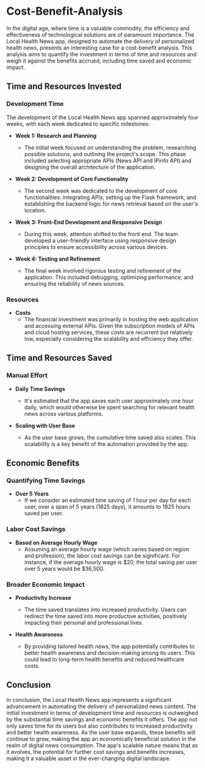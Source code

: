 # Cost-Benefit-Analysis

In the digital age, where time is a valuable commodity, the efficiency and effectiveness of technological solutions are of paramount importance. The Local Health News app, designed to automate the delivery of personalized health news, presents an interesting case for a cost-benefit analysis. This analysis aims to quantify the investment in terms of time and resources and weigh it against the benefits accrued, including time saved and economic impact.

## Time and Resources Invested

### Development Time

The development of the Local Health News app spanned approximately four weeks, with each week dedicated to specific milestones:

- **Week 1: Research and Planning**
  - The initial week focused on understanding the problem, researching possible solutions, and outlining the project's scope. This phase included selecting appropriate APIs (News API and IPinfo API) and designing the overall architecture of the application.

- **Week 2: Development of Core Functionality**
  - The second week was dedicated to the development of core functionalities: integrating APIs, setting up the Flask framework, and establishing the backend logic for news retrieval based on the user's location.

- **Week 3: Front-End Development and Responsive Design**
  - During this week, attention shifted to the front end. The team developed a user-friendly interface using responsive design principles to ensure accessibility across various devices.

- **Week 4: Testing and Refinement**
  - The final week involved rigorous testing and refinement of the application. This included debugging, optimizing performance, and ensuring the reliability of news sources.

### Resources

- **Costs**
  - The financial investment was primarily in hosting the web application and accessing external APIs. Given the subscription models of APIs and cloud hosting services, these costs are recurrent but relatively low, especially considering the scalability and efficiency they offer.

## Time and Resources Saved

### Manual Effort

- **Daily Time Savings**
  - It's estimated that the app saves each user approximately one hour daily, which would otherwise be spent searching for relevant health news across various platforms.

- **Scaling with User Base**
  - As the user base grows, the cumulative time saved also scales. This scalability is a key benefit of the automation provided by the app.

## Economic Benefits

### Quantifying Time Savings

- **Over 5 Years**
  - If we consider an estimated time saving of 1 hour per day for each user, over a span of 5 years (1825 days), it amounts to 1825 hours saved per user.

### Labor Cost Savings

- **Based on Average Hourly Wage**
  - Assuming an average hourly wage (which varies based on region and profession), the labor cost savings can be significant. For instance, if the average hourly wage is $20, the total saving per user over 5 years would be $36,500.

### Broader Economic Impact

- **Productivity Increase**
  - The time saved translates into increased productivity. Users can redirect the time saved into more productive activities, positively impacting their personal and professional lives.

- **Health Awareness**
  - By providing tailored health news, the app potentially contributes to better health awareness and decision-making among its users. This could lead to long-term health benefits and reduced healthcare costs.

## Conclusion

In conclusion, the Local Health News app represents a significant advancement in automating the delivery of personalized news content. The initial investment in terms of development time and resources is outweighed by the substantial time savings and economic benefits it offers. The app not only saves time for its users but also contributes to increased productivity and better health awareness. As the user base expands, these benefits will continue to grow, making the app an economically beneficial solution in the realm of digital news consumption. The app's scalable nature means that as it evolves, the potential for further cost savings and benefits increases, making it a valuable asset in the ever-changing digital landscape.
